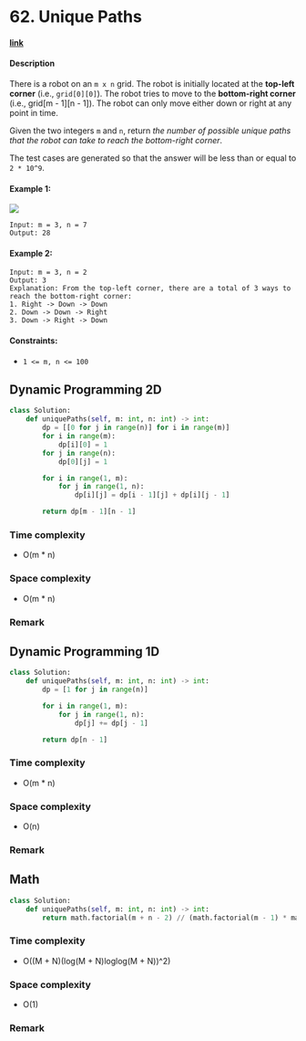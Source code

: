 # 62. Unique Paths

#### [link](https://leetcode.com/problems/unique-paths/)

#### Description
There is a robot on an `m x n` grid. The robot is initially located at the **top-left corner** (i.e., `grid[0][0]`). The robot tries to move to the **bottom-right corner** (i.e., grid[m - 1][n - 1]). The robot can only move either down or right at any point in time.

Given the two integers `m` and `n`, return *the number of possible unique paths that the robot can take to reach the bottom-right corner*.

The test cases are generated so that the answer will be less than or equal to `2 * 10^9`.

#### Example 1:
![](https://assets.leetcode.com/uploads/2018/10/22/robot_maze.png)
```
Input: m = 3, n = 7
Output: 28
```
#### Example 2:
```
Input: m = 3, n = 2
Output: 3
Explanation: From the top-left corner, there are a total of 3 ways to reach the bottom-right corner:
1. Right -> Down -> Down
2. Down -> Down -> Right
3. Down -> Right -> Down
```

#### Constraints:
* `1 <= m, n <= 100`

## Dynamic Programming 2D
```python
class Solution:
    def uniquePaths(self, m: int, n: int) -> int:
        dp = [[0 for j in range(n)] for i in range(m)]
        for i in range(m):
            dp[i][0] = 1
        for j in range(n):
            dp[0][j] = 1

        for i in range(1, m):
            for j in range(1, n):
                dp[i][j] = dp[i - 1][j] + dp[i][j - 1]

        return dp[m - 1][n - 1]
```
### Time complexity
* O(m * n)
### Space complexity
* O(m * n)
### Remark

## Dynamic Programming 1D
```python
class Solution:
    def uniquePaths(self, m: int, n: int) -> int:
        dp = [1 for j in range(n)]

        for i in range(1, m):
            for j in range(1, n):
                dp[j] += dp[j - 1]

        return dp[n - 1]
```
### Time complexity
* O(m * n)
### Space complexity
* O(n)
### Remark

## Math
```python
class Solution:
    def uniquePaths(self, m: int, n: int) -> int:
        return math.factorial(m + n - 2) // (math.factorial(m - 1) * math.factorial(n - 1))
```
### Time complexity
* O((M + N)(log(M + N)loglog(M + N))^2)
### Space complexity
* O(1)
### Remark